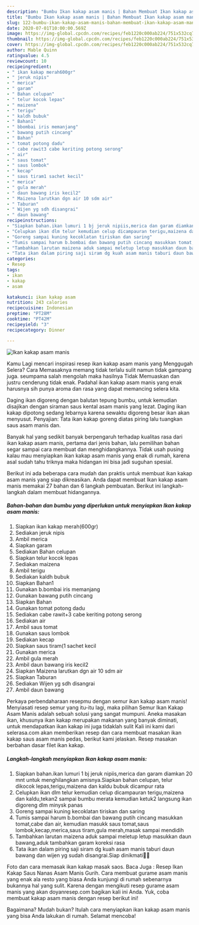 ```yaml
---
description: "Bumbu Ikan kakap asam manis | Bahan Membuat Ikan kakap asam manis Yang Sempurna"
title: "Bumbu Ikan kakap asam manis | Bahan Membuat Ikan kakap asam manis Yang Sempurna"
slug: 122-bumbu-ikan-kakap-asam-manis-bahan-membuat-ikan-kakap-asam-manis-yang-sempurna
date: 2020-07-01T10:00:00.569Z
image: https://img-global.cpcdn.com/recipes/feb1220c000ab224/751x532cq70/ikan-kakap-asam-manis-foto-resep-utama.jpg
thumbnail: https://img-global.cpcdn.com/recipes/feb1220c000ab224/751x532cq70/ikan-kakap-asam-manis-foto-resep-utama.jpg
cover: https://img-global.cpcdn.com/recipes/feb1220c000ab224/751x532cq70/ikan-kakap-asam-manis-foto-resep-utama.jpg
author: Mable Quinn
ratingvalue: 4.5
reviewcount: 10
recipeingredient:
- " ikan kakap merah600gr"
- " jeruk nipis"
- " merica"
- " garam"
- " Bahan celupan"
- " telur kocok lepas"
- " maizena"
- " terigu"
- " kaldh bubuk"
- " Bahan1"
- " bbombai iris memanjang"
- " bawang putih cincang"
- " Bahan"
- " tomat potong dadu"
- " cabe rawit3 cabe keriting potong serong"
- " air"
- " saus tomat"
- " saus lombok"
- " kecap"
- " saus tiram1 sachet kecil"
- " merica"
- " gula merah"
- " daun bawang iris kecil2"
- " Maizena larutkan dgn air 10 sdm air"
- " Taburan"
- " Wijen yg sdh disangrai"
- " daun bawang"
recipeinstructions:
- "Siapkan bahan.ikan lumuri 1 bj jeruk nipiis,merica dan garam diamkan 20 mnt untuk menghilangkan amisnya.Siapkan bahan celupan, telur dikocok lepas,terigu,maizena dan kaldu bubuk dicampur rata"
- "Celupkan ikan dlm telur kemudian celup dicampauran terigu,maizena dan kaldu,tekan2 sampai bumbu merata kemudian ketuk2 langsung ikan digoreng dlm minysk panas"
- "Goreng sampai kuning kecoklatan tiriskan dan saring"
- "Tumis sampai harum b.bombai dan bawang putih cincang masukkan tomat,cabe dan air, kemudian masukk saus tomat,saus lombok,kecap,merica,saus tiram,gula merah,masak sampai mendidih"
- "Tambahkan larutan maizena aduk sampai meletup letup masukkan daun bawang,aduk tambahkan garam koreksi rasa"
- "Tata ikan dalam piring saji siram dg kuah asam manis taburi daun bawang dan wijen yg sudah disangrai.Siap dinikmati🙏🙏"
categories:
- Resep
tags:
- ikan
- kakap
- asam

katakunci: ikan kakap asam 
nutrition: 243 calories
recipecuisine: Indonesian
preptime: "PT28M"
cooktime: "PT42M"
recipeyield: "3"
recipecategory: Dinner

---
```



![Ikan kakap asam manis](https://img-global.cpcdn.com/recipes/feb1220c000ab224/751x532cq70/ikan-kakap-asam-manis-foto-resep-utama.jpg)

Kamu Lagi mencari inspirasi resep ikan kakap asam manis yang Menggugah Selera? Cara Memasaknya memang tidak terlalu sulit namun tidak gampang juga. seumpama salah mengolah maka hasilnya Tidak Memuaskan dan justru cenderung tidak enak. Padahal ikan kakap asam manis yang enak harusnya sih punya aroma dan rasa yang dapat memancing selera kita.

Daging ikan digoreng dengan balutan tepung bumbu, untuk kemudian disajikan dengan siraman saus kental asam manis yang lezat. Daging ikan kakap dipotong sedang lebarnya karena sewaktu digoreng besar ikan akan menyusut. Penyajian: Tata ikan kakap goreng diatas piring lalu tuangkan saus asam manis dan.

Banyak hal yang sedikit banyak berpengaruh terhadap kualitas rasa dari ikan kakap asam manis, pertama dari jenis bahan, lalu pemilihan bahan segar sampai cara membuat dan menghidangkannya. Tidak usah pusing kalau mau menyiapkan ikan kakap asam manis yang enak di rumah, karena asal sudah tahu triknya maka hidangan ini bisa jadi suguhan spesial.


Berikut ini ada beberapa cara mudah dan praktis untuk membuat ikan kakap asam manis yang siap dikreasikan. Anda dapat membuat Ikan kakap asam manis memakai 27 bahan dan 6 langkah pembuatan. Berikut ini langkah-langkah dalam membuat hidangannya.

<!--inarticleads1-->

##### Bahan-bahan dan bumbu yang diperlukan untuk menyiapkan Ikan kakap asam manis:

1. Siapkan  ikan kakap merah(600gr)
1. Sediakan  jeruk nipis
1. Ambil  merica
1. Siapkan  garam
1. Sediakan  Bahan celupan
1. Siapkan  telur kocok lepas
1. Sediakan  maizena
1. Ambil  terigu
1. Sediakan  kaldh bubuk
1. Siapkan  Bahan1
1. Gunakan  b.bombai iris memanjang
1. Gunakan  bawang putih cincang
1. Siapkan  Bahan
1. Gunakan  tomat potong dadu
1. Sediakan  cabe rawit+3 cabe keriting potong serong
1. Sediakan  air
1. Ambil  saus tomat
1. Gunakan  saus lombok
1. Sediakan  kecap
1. Siapkan  saus tiram(1 sachet kecil
1. Gunakan  merica
1. Ambil  gula merah
1. Ambil  daun bawang iris kecil2
1. Siapkan  Maizena larutkan dgn air 10 sdm air
1. Siapkan  Taburan
1. Sediakan  Wijen yg sdh disangrai
1. Ambil  daun bawang


Perkaya perbendaharaan resepmu dengan semur ikan kakap asam manis! Menyiasati resep semur yang itu-itu lagi, maka pilihan Semur Ikan Kakap Asam Manis adalah sebuah solusi yang sangat mumpuni. Aneka masakan ikan, khusunya ikan kakap merupakan makanan yang banyak diminati, untuk mendapatkan ikan kakap ini juga tidaklah sulit Kali ini kami dari selerasa.com akan memberikan resep dan cara membuat masakan ikan kakap saus asam manis pedas, berikut kami jelaskan. Resep masakan berbahan dasar filet ikan kakap. 

<!--inarticleads2-->

##### Langkah-langkah menyiapkan Ikan kakap asam manis:

1. Siapkan bahan.ikan lumuri 1 bj jeruk nipiis,merica dan garam diamkan 20 mnt untuk menghilangkan amisnya.Siapkan bahan celupan, telur dikocok lepas,terigu,maizena dan kaldu bubuk dicampur rata
1. Celupkan ikan dlm telur kemudian celup dicampauran terigu,maizena dan kaldu,tekan2 sampai bumbu merata kemudian ketuk2 langsung ikan digoreng dlm minysk panas
1. Goreng sampai kuning kecoklatan tiriskan dan saring
1. Tumis sampai harum b.bombai dan bawang putih cincang masukkan tomat,cabe dan air, kemudian masukk saus tomat,saus lombok,kecap,merica,saus tiram,gula merah,masak sampai mendidih
1. Tambahkan larutan maizena aduk sampai meletup letup masukkan daun bawang,aduk tambahkan garam koreksi rasa
1. Tata ikan dalam piring saji siram dg kuah asam manis taburi daun bawang dan wijen yg sudah disangrai.Siap dinikmati🙏🙏


Foto dan cara memasak ikan kakap masak saos. Baca Juga : Resep Ikan Kakap Saus Nanas Asam Manis Gurih. Cara membuat gurame asam manis yang enak ala resto yang biasa Anda kunjungi di rumah sebenarnya bukannya hal yang sulit. Karena dengan mengikuti resep gurame asam manis yang akan doyanresep.com bagikan kali ini Anda. Yuk, coba membuat kakap asam manis dengan resep berikut ini! 

Bagaimana? Mudah bukan? Itulah cara menyiapkan ikan kakap asam manis yang bisa Anda lakukan di rumah. Selamat mencoba!
